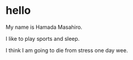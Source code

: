 # hello
My name is Hamada Masahiro.

I like to play sports and sleep.

I think I am going to die from stress one day wee.
